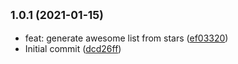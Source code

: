 ## <small>1.0.1 (2021-01-15)</small>

* feat: generate awesome list from stars ([ef03320](https://github.com/simonecorsi/mawesome/commit/ef03320))
* Initial commit ([dcd26ff](https://github.com/simonecorsi/mawesome/commit/dcd26ff))



